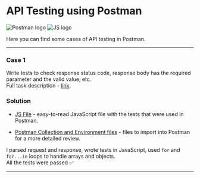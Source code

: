 # API Testing using Postman

![Postman logo](https://img.shields.io/badge/Postman-090909?style=for-the-badge&logo=postman)
![JS logo](https://img.shields.io/badge/JavaScript-090909?style=for-the-badge&logo=JavaScript)

Here you can find some cases of API testing in Postman.

---

### Case 1

Write tests to check response status code, response body has the required parameter and the valid value, etc. <br> Full task description - [link](https://github.com/kangash/Postman/blob/main/case_1/case_1_description.txt).

### Solution

- [JS File](https://github.com/kangash/Postman/blob/main/task_1/task_1.js) - easy-to-read JavaScript file with the tests that were used in Postman.

- [Postman Collection and Environment files](https://github.com/kangash/Postman/tree/main/task_1) - files to import into Postman for a more detailed review.

I parsed request and response, wrote tests in JavaScript, used `for` and `for...in` loops to handle arrays and objects. <br> All the tests were passed ✅

---
